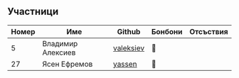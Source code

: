 ## Участници

|Номер| Име | Github | Бонбони | Отсъствия |
|-----|-----|--------|---------|-----------|
|5| Владимир Алексиев | [valeksiev](https://github.com/valeksiev) | 🍬 | |
|	27	|Ясен Ефремов	| [yassen](https://github.com/YassenEfremov)	| :candy: 	|				|
